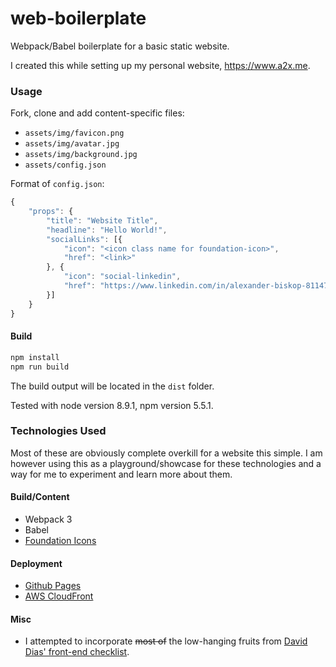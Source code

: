 # web-boilerplate
Webpack/Babel boilerplate for a basic static website.

I created this while setting up my personal website, https://www.a2x.me.


### Usage

Fork, clone and add content-specific files:

- `assets/img/favicon.png`
- `assets/img/avatar.jpg`
- `assets/img/background.jpg`
- `assets/config.json`

Format of `config.json`:

```js
{
    "props": {
        "title": "Website Title",
        "headline": "Hello World!",
        "socialLinks": [{
            "icon": "<icon class name for foundation-icon>",
            "href": "<link>"
        }, {
            "icon": "social-linkedin",
            "href": "https://www.linkedin.com/in/alexander-biskop-811475114/"
        }]
    }
}
```

#### Build

```sh
npm install
npm run build
```

The build output will be located in the `dist` folder.

Tested with node version 8.9.1, npm version 5.5.1.


### Technologies Used

Most of these are obviously complete overkill for a website this simple. I am however using this as a playground/showcase for these technologies and a way for me to experiment and learn more about them.

#### Build/Content

- Webpack 3
- Babel
- [Foundation Icons](https://zurb.com/playground/foundation-icon-fonts-3)

#### Deployment

- [Github Pages](https://pages.github.com/)
- [AWS CloudFront](https://aws.amazon.com/cloudfront/)

#### Misc

- I attempted to incorporate ~~most of~~ the low-hanging fruits from [David Dias' front-end checklist](https://github.com/thedaviddias/Front-End-Checklist).
